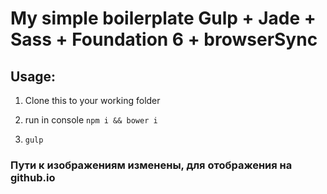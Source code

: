# My simple boilerplate Gulp + Jade + Sass + Foundation 6 + browserSync

## Usage:

1. Clone this to your working folder

2. run in console `npm i && bower i`

3. `gulp`

### Пути к изображениям изменены, для отображения на github.io
